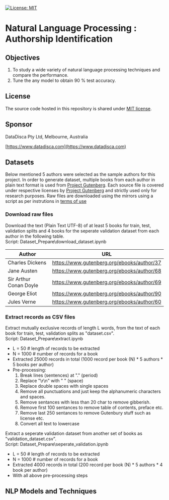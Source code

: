 [![License: MIT](https://img.shields.io/badge/License-MIT-yellow.svg)](https://opensource.org/licenses/MIT)
# Natural Language Processing : Authorship Identification

## Objectives

1. To study a wide variety of natural language processing techniques and compare the performance.
2. Tune the any model to obtain 90 % test accuracy.

## License

The source code hosted in this repository is shared under [MIT license](LICENSE).

## Sponsor

DataDisca Pty Ltd, Melbourne, Australia

[https://www.datadisca.com](https://www.datadisca.com)

## Datasets

Below mentioned 5 authors were selected as the sample authors for this project.
In order to generate dataset, multiple books from each author in plain text format is used from [Project Gutenberg](https://www.gutenberg.org/).
Each source file is covered under respective licenses by [Project Gutenberg](https://www.gutenberg.org/) and strictly used only for research purposes. Raw files are downloaded using the mirrors using a script as per instrutions in [terms of use](ttps://www.gutenberg.org/policy/terms_of_use.html)
 
###  Download raw files

Download the text (Plain Text UTF-8) of at least 5 books for train, test, validation splits and 4 books for the seperate validation dataset from each author in the following table.  
Script: Dataset_Prepare\download_dataset.ipynb

| Author | URL |
|--------|-----|
| Charles Dickens |  https://www.gutenberg.org/ebooks/author/37  |
| Jane Austen |  https://www.gutenberg.org/ebooks/author/68  |
| Sir Arthur Conan Doyle | https://www.gutenberg.org/ebooks/author/69  |
| George Eliot |  https://www.gutenberg.org/ebooks/author/90  |
| Jules Verne |  https://www.gutenberg.org/ebooks/author/60  |
  
###  Extract records as CSV files

Extract mutually exclusive records of length L words, from the text of each book for train, test, validation splits as "dataset.csv".  
Script: Dataset_Prepare\extract.ipynb

* L = 50 # length of records to be extracted
* N = 1000 # number of records for a book
* Extracted 25000 records in total (1000 record per book (N) * 5 authors * 5 books per author)
* Pre-processing:
  1. Break lines (sentences) at "." (period)
  2. Replace "\r\n" with " " (space)
  3. Replace double spaces with single spaces
  4. Remove all punctuations and just keep the alphanumeric characters and spaces.
  5. Remove sentances with less than 20 char to remove gibberish.
  6. Remove first 100 sentances to remove table of contents, preface etc.
  7. Remove last 250 sentances to remove Gutenbury stuff such as license etc.
  8. Convert all text to lowercase 

Extract a seperate validation dataset from another set of books as "validation_dataset.csv".  
Script: Dataset_Prepare\seperate_validation.ipynb
  + L = 50 # length of records to be extracted
  + N = 1000 # number of records for a book
  + Extracted 4000 records in total (200 record per book (N) * 5 authors * 4 book per author)
  + With all above pre-processing steps


## NLP Models and Techniques

